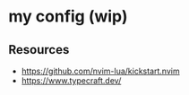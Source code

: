 # my config (wip)

## Resources

- https://github.com/nvim-lua/kickstart.nvim
- https://www.typecraft.dev/
